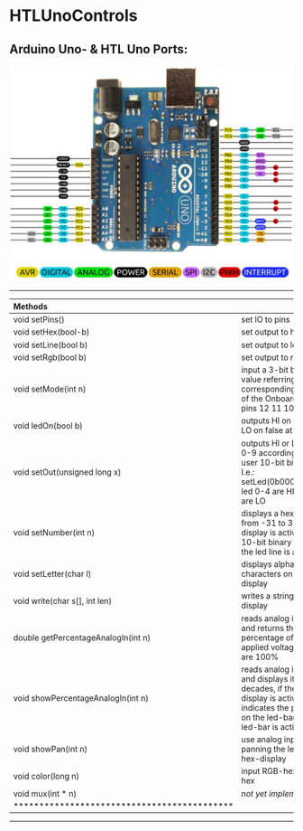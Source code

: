 # HTLUnoControls
## Arduino Uno- & HTL Uno Ports:

[![Pins and Ports of the Arduino Uno](https://github.com/s-grundner/HTLUnoControls/blob/main/md/ports.jpg)](https://arduino.stackexchange.com/questions/14407/use-all-pins-as-digital-i-o)

---

| Methods||
|:------------------------------------------|:---|
| void setPins()                            |set IO to pins|
| void setHex(bool-b)                       |set output to hex display|
| void setLine(bool b)                      |set output to led-line|
| void setRgb(bool b)                       |set output to rgb-led|
| void setMode(int n)                       |input a 3-bit binary value referring to the corresponding DDR bits of the Onboard Control pins 12 11 10|
| void ledOn(bool b)                        |outputs HI on true and LO on false at pins 0-9|
| void setOut(unsigned long x)              |outputs HI or LO on pins 0-9 according to the user 10-bit binary input. I.e.: setLed(0b0000011111) led 0-4 are HI led 5-9 are LO|
| void setNumber(int n)                     |displays a hex number from -31 to 31 if hex display is active or a 10-bit binary number if the led line is active|
| void setLetter(char l)                    |displays alphabetic characters on hex display|
| void write(char s[], int len)             |writes a string to the hex display|
| double getPercentageAnalogIn(int n)       |reads analog input-pin and returns the percentage of the applied voltage while 5V are 100%|
| void showPercentageAnalogIn(int n)        |reads analog input-pin and displays it on the in decades, if the hex display is active, or indicates the percentage on the led-bar if                                              the led-bar is active|
| void showPan(int n)                       |use analog input for panning the led-line or hex-display|
| void color(long n)                        |input RGB-hex value in hex|
| void mux(int * n)                         |_not yet implemented_|
|*******************************************| | 
---
